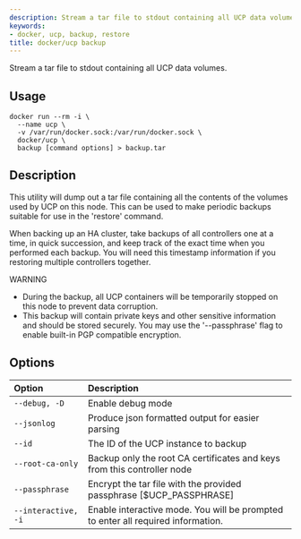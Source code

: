 ```yaml
---
description: Stream a tar file to stdout containing all UCP data volumes.
keywords:
- docker, ucp, backup, restore
title: docker/ucp backup
---
```


Stream a tar file to stdout containing all UCP data volumes.

## Usage

```none
docker run --rm -i \
  --name ucp \
  -v /var/run/docker.sock:/var/run/docker.sock \
  docker/ucp \
  backup [command options] > backup.tar
```

## Description

This utility will dump out a tar file containing all the contents of the
volumes used by UCP on this node.  This can be used to make periodic
backups suitable for use in the 'restore' command.

When backing up an HA cluster, take backups of all controllers one at
a time, in quick succession, and keep track of the exact time when you
performed each backup.  You will need this timestamp information if you
restoring multiple controllers together.

WARNING

* During the backup, all UCP containers will be temporarily stopped
on this node to prevent data corruption.
* This backup will contain private keys and other sensitive information
and should be stored securely.  You may use the '--passphrase' flag to enable
built-in PGP compatible encryption.

## Options

| Option              | Description                                                                      |
|:--------------------|:---------------------------------------------------------------------------------|
| `--debug, -D`       | Enable debug mode                                                                |
| `--jsonlog`         | Produce json formatted output for easier parsing                                 |
| `--id`              | The ID of the UCP instance to backup                                             |
| `--root-ca-only`    | Backup only the root CA certificates and keys from this controller node          |
| `--passphrase`      | Encrypt the tar file with the provided passphrase [$UCP_PASSPHRASE]              |
| `--interactive, -i` | Enable interactive mode. You will be prompted to enter all required information. |
